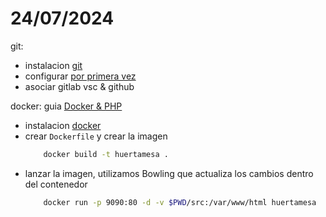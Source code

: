 # 24/07/2024
git:
- instalacion [git](https://git-scm.com/download/win)  
- configurar [por primera vez](https://git-scm.com/book/es/v2/Inicio---Sobre-el-Control-de-Versiones-Configurando-Git-por-primera-vez)
- asociar gitlab vsc & github

docker:
guia [Docker & PHP](https://www.youtube.com/watch?v=-XnfBItOBHE)
- instalacion [docker](https://docs.docker.com/desktop/install/windows-install/)
- crear `Dockerfile` y crear la imagen 
    ```sh
        docker build -t huertamesa .
    ```
- lanzar la imagen, utilizamos Bowling que actualiza los cambios dentro del contenedor    
    ```sh
        docker run -p 9090:80 -d -v $PWD/src:/var/www/html huertamesa
    ```